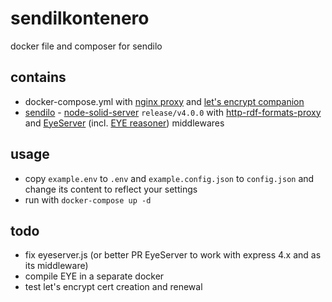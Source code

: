 # sendilkontenero

docker file and composer for sendilo

## contains

 * docker-compose.yml with [nginx proxy](https://github.com/jwilder/nginx-proxy) and [let's encrypt companion](https://github.com/JrCs/docker-letsencrypt-nginx-proxy-companion)
 * [sendilo](https://github.com/sendilo/sendilo) - [node-solid-server](https://github.com/solid/node-solid-server) `release/v4.0.0` with [http-rdf-formats-proxy](https://github.com/rdf-ext/http-rdf-formats-proxy) and [EyeServer](https://github.com/RubenVerborgh/EyeServer) (incl. [EYE reasoner](http://eulersharp.sourceforge.net/)) middlewares

## usage

 * copy `example.env` to `.env` and `example.config.json` to `config.json` and change its content to reflect your settings
 * run with `docker-compose up -d`

## todo

 * fix eyeserver.js (or better PR EyeServer to work with express 4.x and as its middleware)
 * compile EYE in a separate docker
 * test let's encrypt cert creation and renewal
